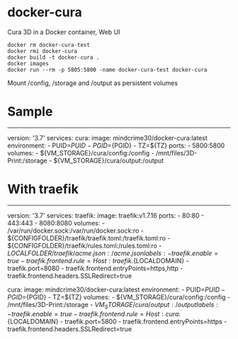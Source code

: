 # docker-cura
Cura 3D in a Docker container, Web UI

```
docker rm docker-cura-test
docker rmi docker-cura
docker build -t docker-cura .
docker images
docker run --rm -p 5805:5800 -name docker-cura-test docker-cura
```

Mount /config, /storage and /output as persistent volumes


# Sample

---
version: '3.7'
services:
  cura:
    image: mindcrime30/docker-cura:latest
    environment:
      - PUID=${PUID}
      - PGID=${PGID}
      - TZ=${TZ}
    ports:
      - 5800:5800
    volumes:
      - ${VM_STORAGE}/cura/config:/config
      - /mnt/files/3D-Print:/storage
      - ${VM_STORAGE}/cura/output:/output


# With traefik
---
version: '3.7'
services:
  traefik:
    image: traefik:v1.7.16
    ports:
      - 80:80
      - 443:443
      - 8080:8080
    volumes:
      - /var/run/docker.sock:/var/run/docker.sock:ro
      - ${CONFIGFOLDER}/traefik/traefik.toml:/traefik.toml:ro
      - ${CONFIGFOLDER}/traefik/rules.toml:/rules.toml:ro
      - ${LOCALFOLDER}/traefik/acme.json:/acme.json
    labels:
      - traefik.enable=true
      - traefik.frontend.rule=Host:traefik.${LOCALDOMAIN}
      - traefik.port=8080
      - traefik.frontend.entryPoints=https,http
      - traefik.frontend.headers.SSLRedirect=true

  cura:
    image: mindcrime30/docker-cura:latest
    environment:
      - PUID=${PUID}
      - PGID=${PGID}
      - TZ=${TZ}
    volumes:
      - ${VM_STORAGE}/cura/config:/config
      - /mnt/files/3D-Print:/storage
      - ${VM_STORAGE}/cura/output:/output
    labels:
      - traefik.enable=true
      - traefik.frontend.rule=Host:cura.${LOCALDOMAIN}
      - traefik.port=5800
      - traefik.frontend.entryPoints=https
      - traefik.frontend.headers.SSLRedirect=true
